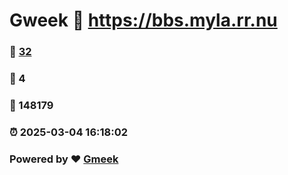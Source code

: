 # Gweek :link: https://bbs.myla.rr.nu 
### :page_facing_up: [32](https://bbs.myla.rr.nu/tag.html) 
### :speech_balloon: 4 
### :hibiscus: 148179 
### :alarm_clock: 2025-03-04 16:18:02 
### Powered by :heart: [Gmeek](https://github.com/Meekdai/Gmeek)
